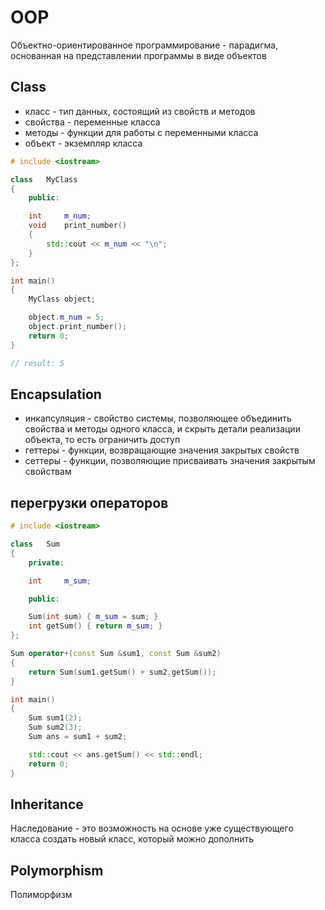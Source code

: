 # OOP #
Объектно-ориентированное программирование - парадигма, основанная на представлении программы в виде объектов

## Class ##
- класс - тип данных, состоящий из свойств и методов
- свойства - переменные класса
- методы - функции для работы с переменными класса
- объект - экземпляр класса

``` cpp
# include <iostream>

class	MyClass
{
	public:

	int		m_num;
	void	print_number()
	{
		std::cout << m_num << "\n";
	}
};

int	main()
{
	MyClass	object;

	object.m_num = 5;
	object.print_number();
	return 0;
}

// result: 5
```

## Encapsulation ##
- инкапсуляция - свойство системы, позволяющее объединить свойства и методы одного класса, и скрыть детали реализации объекта, то есть ограничить доступ
- геттеры - функции, возвращающие значения закрытых свойств
- сеттеры - функции, позволяющие присваивать значения закрытым свойствам

## перегрузки операторов ##

``` cpp
# include <iostream>

class	Sum
{
	private:

	int		m_sum;

	public:

	Sum(int sum) { m_sum = sum; }
	int	getSum() { return m_sum; }
};

Sum	operator+(const Sum &sum1, const Sum &sum2)
{
	return Sum(sum1.getSum() + sum2.getSum());
}

int	main()
{
	Sum	sum1(2);
	Sum	sum2(3);
	Sum	ans = sum1 + sum2;

	std::cout << ans.getSum() << std::endl;
	return 0;
}
```

## Inheritance ##
Наследование - это возможность на основе уже существующего класса создать новый класс, который можно дополнить

## Polymorphism ##
Полиморфизм
